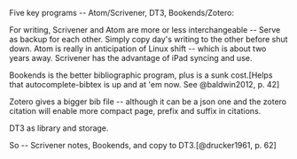 Five key programs -- Atom/Scrivener, DT3, Bookends/Zotero:

For writing, Scrivener and Atom are more or less interchangeable -- Serve as backup for each other. Simply  copy day's writing to the other before shut down. Atom is really in anticipation of Linux shift -- which is about two years away. Scrivener has the advantage of iPad syncing and use.

Bookends is the better bibliographic program, plus is a sunk cost.[Helps that autocomplete-bibtex is up and at 'em now. See @baldwin2012, p. 42]

Zotero gives a bigger bib file -- although it can be a json one and the zotero citation will enable more compact page, prefix and suffix in citations.

DT3 as library and storage.

So -- Scrivener notes, Bookends, and copy to DT3.[@drucker1961, p. 62]

